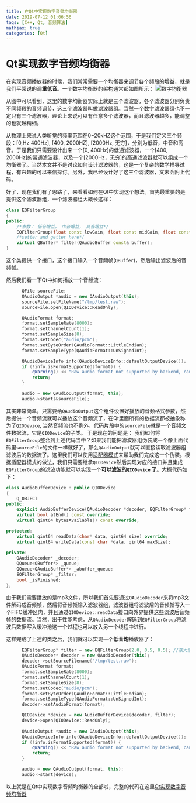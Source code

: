 ```yaml
---
title: 在Qt中实现数字音频均衡器
date: 2019-07-12 01:06:56
tags: [C++, Qt, 音频算法]
mathjax: true
categories: [Qt]
---
```


# Qt实现数字音频均衡器

在实现音频播放器的时候，我们常常需要一个均衡器来调节各个频段的增益，就是我们平常说的调**重低音**。一个数字均衡器的架构通常都如图所示：
![数字均衡器](filter.png)

从图中可以看到，这里的数字均衡器实际上就是三个滤波器，各个滤波器分别负责不同频段的音频调节，这三个滤波器叫做滤波器组。当然一个数字滤波器组也不一定只有三个滤波器，理论上来说可以有任意多个滤波器，而且滤波器越多，能调整的也就越精细。

从物理上来说人类听觉的频率范围在0~20kHZ这个范围，于是我们定义三个频段：[0,Hz 400Hz], [400, 2000HZ], [2000Hz, 无穷]，分别为低音，中音和高音。于是我们只需要设计出来一个[0, 400Hz]的低通滤波器，一个[400, 2000Hz]的带通滤波器，以及一个[2000Hz，无穷]的高通滤波器就可以组成一个均衡器了。当然本文并不是讨论如何设计滤波器的，这是一个复杂的数学推导过程，有兴趣的可以来信探讨。另外，我已经设计好了这三个滤波器，文末会附上代码。

好了，现在我们有了思路了，来看看如何在Qt中实现这个想法。首先最重要的是提供这个滤波器组，一个滤波器组大概长这样：
```cpp
class EQFilterGroup
{
public:
    /*参数： 低音增益， 中音增益， 高音增益*/
    EQFilterGroup(float const lowGain, float const midGain, float const highGain);
    /*setter and getter here*/	
    virtual QBuffer* filter(QAudioBuffer const& buffer);
}
```
这个类提供一个接口，这个接口输入一个音频帧(`QBuffer`)，然后输出滤波后的音频帧。

然后我们看一下Qt中如何播放一个音频流：

```cpp
	  QFile sourceFile;
      QAudioOutput *audio = new QAudioOutput(this);
      sourceFile.setFileName("/tmp/test.raw");
      sourceFile.open(QIODevice::ReadOnly);

      QAudioFormat format;
      format.setSampleRate(8000);
      format.setChannelCount(1);
      format.setSampleSize(8);
      format.setCodec("audio/pcm");
      format.setByteOrder(QAudioFormat::LittleEndian);
      format.setSampleType(QAudioFormat::UnSignedInt);

      QAudioDeviceInfo info(QAudioDeviceInfo::defaultOutputDevice());
      if (!info.isFormatSupported(format)) {
          qWarning() << "Raw audio format not supported by backend, cannot play audio.";
          return;
      }

      audio = new QAudioOutput(format, this);
      audio->start(&sourceFile);  
```

其实非常简单，只需要给`QAudioOutput`这个组件设置好播放的音频格式参数，然后提供一个音频流就可以播放这个音频流了，在Qt里面所有的数据流都被抽象称为了`QIODevice`, 当然音频流也不例外，代码片段中的`sourceFile`就是一个音频文件数据流，它是`QIODevice`的子类。
于是现在的问题是： 我们如何将`EQFilterGroup`整合到上述代码当中？如果我们能把滤波器组伪装成一个像上面代码里`sourceFile`的文件一样就好了，那么`QAudioOutput`就可以直接读取滤波器组滤波后的数据流了。这里我们可以使用[适配器模式](https://mp.csdn.net/mdeditor/50808990#)来帮助我们完成这一个伪装。根据适配器模式的做法，我们只需要继承`QIODevice`然后实现对应的接口并且集成`EQFilterGroup`的滤波功能就可以实现一个**可以滤波的`QIODevice` 了**。大概代码如下：

```cpp
class AudioBufferDevice : public QIODevice
{
    Q_OBJECT
public:
    explicit AudioBufferDevice(QAudioDecoder *decoder, EQFilterGroup* filter, QObject *parent = nullptr);
    virtual bool atEnd() const override;
    virtual qint64 bytesAvailable() const override;

protected:
    virtual qint64 readData(char* data, qint64 size) override;
    virtual qint64 writeData(const char *data, qint64 maxSize);
    
private:
    QAudioDecoder* _decoder;
    QQueue<QBuffer*> _queue;
    QQueue<QAudioBuffer*> _abuffer_queue;
    EQFilterGroup* _filter;
    bool _isFinished;
};
```

由于我们需要播放的是mp3文件，所以我们首先要通过`QAudioDecoder`来将mp3文件解码成音频帧，然后将音频帧输入滤波器组，滤波器组将滤波后的音频帧写入一个FIFO缓冲区内，并且通过`QIODevice::readData`接口向外界提供这些滤波后音频帧的数据流。当然，出于性能考虑，从`QAudioDecoder`解码到`EQFilterGroup`将滤波后数据写入缓冲池这一个过程也可以放入另一个线程中进行。

这样完成了上述的类之后，我们就可以实现一个**低音炮**播放器了：

```cpp
	  EQFilterGroup* filter = new EQFilterGroup(2.0, 0.5, 0.5); //放大低音2倍, 中音高音弱化为1/2
	  QAudioDecoder* decoder = new QAudioDecoder(this);
      decoder->setSourceFilename("/tmp/test.raw");
      QAudioFormat format;
      format.setSampleRate(8000);
      format.setChannelCount(1);
      format.setSampleSize(8);
      format.setCodec("audio/pcm");
      format.setByteOrder(QAudioFormat::LittleEndian);
      format.setSampleType(QAudioFormat::UnSignedInt);
      decoder->setAudioFormat(format);

	  QIODevice *device = new AudioBufferDevice(decoder, filter);
	  device->open(QIODevice::ReadOnly);
	  
      QAudioOutput *audio = new QAudioOutput(this);
      QAudioDeviceInfo info(QAudioDeviceInfo::defaultOutputDevice());
      if (!info.isFormatSupported(format)) {
          qWarning() << "Raw audio format not supported by backend, cannot play audio.";
          return;
      }

      audio = new QAudioOutput(format, this);
      audio->start(device);  
```

以上就是在Qt中实现数字音频均衡器的全部啦，完整的代码在这里[Qt实现数字音频均衡器](https://github.com/EmbolismSoil/EQFilterGroup)